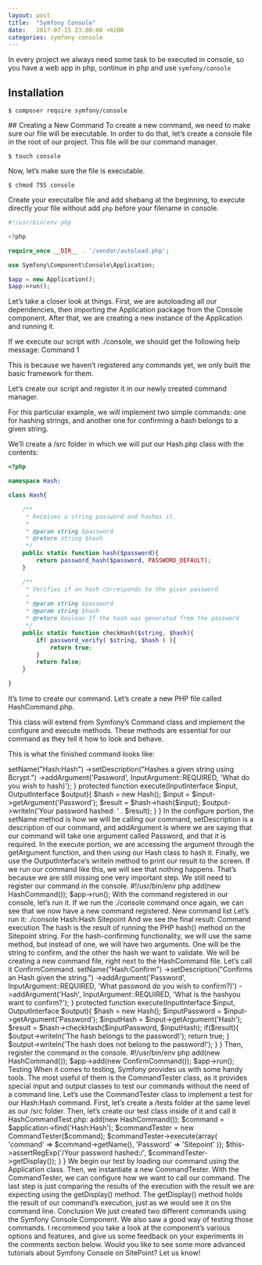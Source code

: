 ```yaml
---
layout: post
title:  "Symfony Console"
date:   2017-07-15 23:00:00 +0200
categories: symfony console
---
```


In every project we always need some task to be executed in console,
so you have a web app in php, continue in php and use `symfony/console`

## Installation
`$ composer require symfony/console`

## Creating a New Command
To create a new command, we need to make sure our file will be executable. In order to do that, let’s create a console file in the root of our project. This file will be our command manager.

`$ touch console`

Now, let’s make sure the file is executable.

`$ chmod 755 console`

Create your executalbe file and add shebang at the beginning, to execute directly your file without add `php` before your filename in console.

```php
#!/usr/bin/env php

<?php

require_once __DIR__ . '/vendor/autoload.php';

use Symfony\Component\Console\Application;

$app = new Application();
$app->run();
```

Let’s take a closer look at things. First, we are autoloading all our dependencies, then importing the Application package from the Console component. After that, we are creating a new instance of the Application and running it.

If we execute our script with ./console, we should get the following help message:
Command 1

This is because we haven’t registered any commands yet, we only built the basic framework for them.

Let’s create our script and register it in our newly created command manager.

For this particular example, we will implement two simple commands: one for hashing strings, and another one for confirming a hash belongs to a given string.

We’ll create a /src folder in which we will put our Hash.php class with the contents:

```php
<?php

namespace Hash;

class Hash{

    /**
     * Receives a string password and hashes it.
     *
     * @param string $password
     * @return string $hash
     */
    public static function hash($password){
        return password_hash($password, PASSWORD_DEFAULT);
    }

    /**
     * Verifies if an hash corresponds to the given password
     *
     * @param string $password
     * @param string $hash
     * @return boolean If the hash was generated from the password
     */
    public static function checkHash($string, $hash){
        if( password_verify( $string, $hash ) ){
            return true;
        }
        return false;
    }

}
```

It’s time to create our command. Let’s create a new PHP file called HashCommand.php.

This class will extend from Symfony’s Command class and implement the configure and execute methods. These methods are essential for our command as they tell it how to look and behave.

This is what the finished command looks like:

<?php

namespace Hash;

use Symfony\Component\Console\Command\Command;
use Symfony\Component\Console\Input\InputInterface;
use Symfony\Component\Console\Output\OutputInterface;
use Symfony\Component\Console\Input\InputArgument;
use Symfony\Component\Console\Input\InputOption;
use Symfony\Component\Console\Formatter\OutputFormatterStyle;

use Hash\Hash;

class HashCommand extends Command{

    protected function configure(){
        $this->setName("Hash:Hash")
                ->setDescription("Hashes a given string using Bcrypt.")
                ->addArgument('Password', InputArgument::REQUIRED, 'What do you wish to hash)');
    }

    protected function execute(InputInterface $input, OutputInterface $output){

        $hash = new Hash();
        $input = $input->getArgument('Password');

        $result = $hash->hash($input);

        $output->writeln('Your password hashed: ' . $result);

    }

}
In the configure portion, the setName method is how we will be calling our command, setDescription is a description of our command, and addArgument is where we are saying that our command will take one argument called Password, and that it is required.

In the execute portion, we are accessing the argument through the getArgument function, and then using our Hash class to hash it. Finally, we use the OutputInterface‘s writeln method to print our result to the screen.

If we run our command like this, we will see that nothing happens. That’s because we are still missing one very important step. We still need to register our command in the console.

#!/usr/bin/env php

<?php

require_once __DIR__ . '/vendor/autoload.php';

use Symfony\Component\Console\Application;
use Hash\HashCommand;

$app = new Application();

$app->add(new HashCommand());

$app->run();
With the command registered in our console, let’s run it.

If we run the ./console command once again, we can see that we now have a new command registered.

New command list

Let’s run it:

./console Hash:Hash Sitepoint
And we see the final result:

Command execution

The hash is the result of running the PHP hash() method on the Sitepoint string.

For the hash-confirming functionality, we will use the same method, but instead of one, we will have two arguments. One will be the string to confirm, and the other the hash we want to validate.

We will be creating a new command file, right next to the HashCommand file. Let’s call it ConfirmCommand.

<?php

namespace Hash;

use Symfony\Component\Console\Command\Command;
use Symfony\Component\Console\Input\InputInterface;
use Symfony\Component\Console\Output\OutputInterface;
use Symfony\Component\Console\Input\InputArgument;
use Symfony\Component\Console\Input\InputOption;
use Symfony\Component\Console\Formatter\OutputFormatterStyle;

use Hash\Hash;

class ConfirmCommand extends Command{

    protected function configure(){
        $this->setName("Hash:Confirm")
                ->setDescription("Confirms an Hash given the string.")
                ->addArgument('Password', InputArgument::REQUIRED, 'What password do you wish to confirm?)')
                ->addArgument('Hash', InputArgument::REQUIRED, 'What is the hashyou want to confirm?');
    }

    protected function execute(InputInterface $input, OutputInterface $output){

        $hash = new Hash();
        $inputPassword = $input->getArgument('Password');
        $inputHash = $input->getArgument('Hash');

        $result = $hash->checkHash($inputPassword, $inputHash);

        if($result){
            $output->writeln('The hash belongs to the password!');
            return true;
        }

        $output->writeln('The hash does not belong to the password!');

    }

}
Then, register the command in the console.

#!/usr/bin/env php

<?php

require_once __DIR__ . '/vendor/autoload.php';

use Symfony\Component\Console\Application;
use Hash\HashCommand;
use Hash\ConfirmCommand;

$app = new Application();

$app->add(new HashCommand());
$app->add(new ConfirmCommand());

$app->run();
Testing
When it comes to testing, Symfony provides us with some handy tools. The most useful of them is the CommandTester class, as it provides special input and output classes to test our commands without the need of a command line.

Let’s use the CommandTester class to implement a test for our Hash:Hash command.

First, let’s create a /tests folder at the same level as our /src folder.

Then, let’s create our test class inside of it and call it HashCommandTest.php:

<?php

use Hash\HashCommand;
use Symfony\Component\Console\Application;
use Symfony\Component\Console\Tester\CommandTester;

require_once  './vendor/autoload.php';

class HashCommandTest extends \PHPUnit_Framework_TestCase{

    public function testHashIsCorrect(){

        $application = new Application();
        $application->add(new HashCommand());

        $command = $application->find('Hash:Hash');
        $commandTester = new CommandTester($command);
        $commandTester->execute(array(
            'command'      => $command->getName(),
            'Password'         => 'Sitepoint'
        ));    

        $this->assertRegExp('/Your password hashed:/', $commandTester->getDisplay());

    }

}
We begin our test by loading our command using the Application class. Then, we instantiate a new CommandTester. With the CommandTester, we can configure how we want to call our command. The last step is just comparing the results of the execution with the result we are expecting using the getDisplay() method.

The getDisplay() method holds the result of our command’s execution, just as we would see it on the command line.

Conclusion
We just created two different commands using the Symfony Console Component. We also saw a good way of testing those commands. I recommend you take a look at the component’s various options and features, and give us some feedback on your experiments in the comments section below.

Would you like to see some more advanced tutorials about Symfony Console on SitePoint? Let us know!
